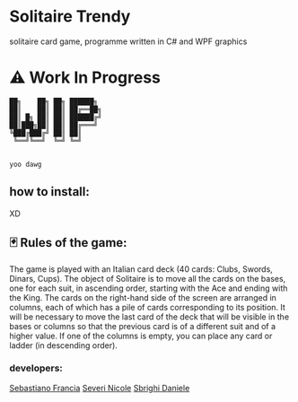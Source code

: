 # Solitaire Trendy
solitaire card game, programme written in C# and WPF graphics 
# ⚠️ Work In Progress

```
██╗    ██╗ ██╗ ██████╗
██║    ██║ ██║ ██╔══██╗
██║ █╗ ██║ ██║ ██████╔╝
██║███╗██║ ██║ ██╔═══╝
╚███╔███╔╝ ██║ ██║
 ╚══╝╚══╝  ╚═╝ ╚═╝
```


                                                                                                     yoo dawg                             

## how to install:
XD
## 🃏 Rules of the game:
The game is played with an Italian card deck (40 cards: Clubs, Swords, Dinars, Cups).
The object of Solitaire is to move all the cards on the bases, one for each suit, in ascending order, starting with the Ace and ending with the King.
The cards on the right-hand side of the screen are arranged in columns, each of which has a pile of cards corresponding to its position.
It will be necessary to move the last card of the deck that will be visible in the bases or columns so that the previous card is of a different suit and of a higher value.
If one of the columns is empty, you can place any card or ladder (in descending order). 

### developers:
[Sebastiano Francia](https://github.com/SebastianoFrancia)
[Severi Nicole](https://github.com/nicoleSeverii)
[Sbrighi Daniele](https://github.com/pataccon)
